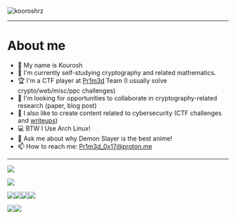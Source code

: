 <p align="left"> <img src="https://komarev.com/ghpvc/?username=kooroshrz" alt="kooroshrz" /> </p>

---
# About me

- 🌱 My name is Kourosh
- 📖 I'm currently self-studying cryptography and related mathematics.
- 🏆 I'm a CTF player at [Pr1m3d](https://github.com/Pr1m3dCTF) Team (I usually solve crypto/web/misc/ppc challenges)
- 📃 I'm looking for opportunities to collaborate in cryptography-related research (paper, blog post)
- 🥷 I also like to create content related to cybersecurity (CTF challenges and [writeups](https://pr1m3dctf.github.io/writeups/))
- 💻 BTW I Use Arch Linux!
- 💬 Ask me about why Demon Slayer is the best anime!
- 📫 How to reach me: Pr1m3d_0x17@proton.me
---

<img src="https://img.shields.io/badge/Arch_Linux-1793D1?style=for-the-badge&logo=arch-linux&logoColor=white">

<a href="https://app.hackthebox.com/profile/372989" target="_blank"><img src="https://img.shields.io/badge/HackTheBox-111927?style=for-the-badge&logo=Hack%20The%20Box&logoColor=9FEF00"></a>

<img src="https://img.shields.io/badge/C-00599C?style=for-the-badge&logo=c&logoColor=white"><img src="https://img.shields.io/badge/JavaScript-323330?style=for-the-badge&logo=javascript&logoColor=F7DF1E"><img src="https://img.shields.io/badge/Python-FFD43B?style=for-the-badge&logo=python&logoColor=blue"><img src="https://img.shields.io/badge/PHP-777BB4?style=for-the-badge&logo=php&logoColor=white">

<img src="https://img.shields.io/badge/Node.js-339933?style=for-the-badge&logo=nodedotjs&logoColor=white"><img src="https://img.shields.io/badge/Laravel-FF2D20?style=for-the-badge&logo=laravel&logoColor=white">

<!--
---
 # Statistics
 
[![GitHub Streak](http://github-readme-streak-stats.herokuapp.com?user=KooroshRZ&theme=gruvbox)](https://git.io/streak-stats)

<a href="https://github.com/KooroshRZ">
  <img align="center" src="https://github-readme-stats.vercel.app/api?username=kooroshrz&line_height=40&theme=gruvbox" alt="Status" />
</a>

<a href="https://github.com/KooroshRZ">
  <img align="center" src="https://github-readme-stats.vercel.app/api/top-langs/?username=KooroshRZ&layout=default&theme=gruvbox&hide_title=false" />
</a>


KooroshRZ/KooroshRZ is a ✨ _special_ ✨ repository because its README.md (this file) appears on your GitHub profile.

- 🌱 I’m currently Red Teaming / Cryptography / Binary Exploitation
- 👯 I’m looking to collaborate on ...
- 🤔 I’m looking for help with ...
- 💬 Ask me about ...
- 📫 How to reach me: ...
- 😄 Pronouns: ...
- ⚡️ Fun fact: ...
-->
